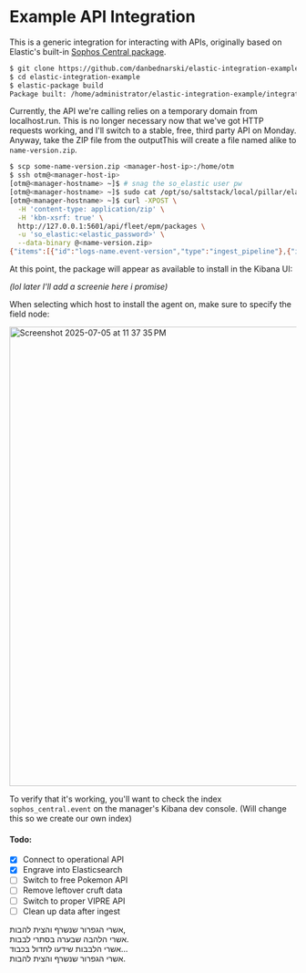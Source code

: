 # Example API Integration

This is a generic integration for interacting with APIs, originally based on Elastic's built-in [Sophos Central package](https://github.com/elastic/integrations/tree/main/packages/sophos_central).

```bash
$ git clone https://github.com/danbednarski/elastic-integration-example.git
$ cd elastic-integration-example
$ elastic-package build
Package built: /home/administrator/elastic-integration-example/integrations/build/packages/name-version.zip
```

Currently, the API we're calling relies on a temporary domain from localhost.run. This is no longer necessary now that we've got HTTP requests working, and I'll switch to a stable, free, third party API on Monday. Anyway, take the ZIP file from the outputThis will create a file named alike to `name-version.zip`.

```bash
$ scp some-name-version.zip <manager-host-ip>:/home/otm
$ ssh otm@<manager-host-ip>
[otm@<manager-hostname> ~]$ # snag the so_elastic user pw
[otm@<manager-hostname> ~]$ sudo cat /opt/so/saltstack/local/pillar/elasticsearch/auth.sls
[otm@<manager-hostname> ~]$ curl -XPOST \
  -H 'content-type: application/zip' \
  -H 'kbn-xsrf: true' \
  http://127.0.0.1:5601/api/fleet/epm/packages \
  -u 'so_elastic:<elastic_password>' \
  --data-binary @<name-version.zip>
{"items":[{"id":"logs-name.event-version","type":"ingest_pipeline"},{"id":"logs-name.event","type":"index_template"},{"id":"logs-name.event@package","type":"component_template"},{"id":"logs-name.event@custom","type":"component_template"}],"response":[{"id":"logs-name.event-version","type":"ingest_pipeline"},{"id":"logs-name.event","type":"index_template"},{"id":"logs-name.event@package","type":"component_template"},{"id":"logs-name.event@custom","type":"component_template"}],"_meta":{"install_source":"upload"}}
```

At this point, the package will appear as available to install in the Kibana UI:

_(lol later I'll add a screenie here i promise)_

When selecting which host to install the agent on, make sure to specify the field node:

<img width="806" alt="Screenshot 2025-07-05 at 11 37 35 PM" src="https://github.com/user-attachments/assets/22a1e769-5cff-43d0-abca-e5971b74341a" />

To verify that it's working, you'll want to check the index `sophos_central.event` on the manager's Kibana dev console. (Will change this so we create our own index)

#### Todo:
- [x] Connect to operational API
- [x] Engrave into Elasticsearch
- [ ] Switch to free Pokemon API
- [ ] Remove leftover cruft data  
- [ ] Switch to proper VIPRE API
- [ ] Clean up data after ingest

אשרי הגפרור שנשרף והצית להבות,  
אשרי הלהבה שבערה בסתרי לבבות.  
אשרי הלבבות שידעו לחדול בכבוד...  
אשרי הגפרור שנשרף והצית להבות.

